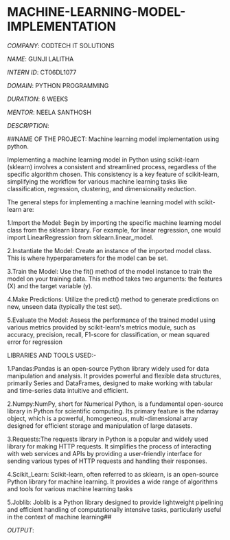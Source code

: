 # MACHINE-LEARNING-MODEL-IMPLEMENTATION

*COMPANY*: CODTECH IT SOLUTIONS

*NAME*: GUNJI LALITHA

*INTERN ID*: CT06DL1077

*DOMAIN*: PYTHON PROGRAMMING

*DURATION*: 6 WEEKS

*MENTOR*: NEELA SANTHOSH

*DESCRIPTION*:

##NAME OF THE PROJECT: Machine learning model implementation using python.

Implementing a machine learning model in Python using scikit-learn (sklearn) involves a consistent and streamlined process, regardless of the specific algorithm chosen. This consistency is a key feature of scikit-learn, simplifying the workflow for various machine learning tasks like classification, regression, clustering, and dimensionality reduction.

The general steps for implementing a machine learning model with scikit-learn are:

1.Import the Model: Begin by importing the specific machine learning model class from the sklearn library. For example, for linear regression, one would import LinearRegression from sklearn.linear_model.

2.Instantiate the Model: Create an instance of the imported model class. This is where hyperparameters for the model can be set.

3.Train the Model: Use the fit() method of the model instance to train the model on your training data. This method takes two arguments: the features (X) and the target variable (y).

4.Make Predictions: Utilize the predict() method to generate predictions on new, unseen data (typically the test set).

5.Evaluate the Model: Assess the performance of the trained model using various metrics provided by scikit-learn's metrics module, such as accuracy, precision, recall, F1-score for classification, or mean squared error for regression

LIBRARIES AND TOOLS USED:-

1.Pandas:Pandas is an open-source Python library widely used for data manipulation and analysis. It provides powerful and flexible data structures, primarily Series and DataFrames, designed to make working with tabular and time-series data intuitive and efficient. 

2.Numpy:NumPy, short for Numerical Python, is a fundamental open-source library in Python for scientific computing. Its primary feature is the ndarray object, which is a powerful, homogeneous, multi-dimensional array designed for efficient storage and manipulation of large datasets. 

3.Requests:The requests library in Python is a popular and widely used library for making HTTP requests. It simplifies the process of interacting with web services and APIs by providing a user-friendly interface for sending various types of HTTP requests and handling their responses.

4.Scikit_Learn: Scikit-learn, often referred to as sklearn, is an open-source Python library for machine learning. It provides a wide range of algorithms and tools for various machine learning tasks 

5.Joblib: Joblib is a Python library designed to provide lightweight pipelining and efficient handling of computationally intensive tasks, particularly useful in the context of machine learning##

*OUTPUT*:

